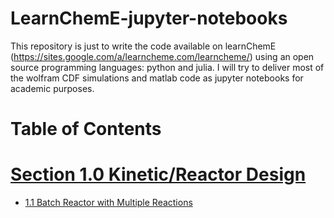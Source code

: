 # LearnChemE-jupyter-notebooks
This repository is just to write the code available on learnChemE (https://sites.google.com/a/learncheme.com/learncheme/) using an open source programming languages: python and julia. I will try to deliver most of the wolfram CDF simulations and matlab code as jupyter notebooks for academic purposes. 

# Table of Contents
# [Section 1.0 Kinetic/Reactor Design ](https://github.com/jeff-ball/LearnChemE-jupyter-notebooks/tree/main/kinetics-reactor-design)
* [1.1 Batch Reactor with Multiple Reactions](https://github.com/jeff-ball/LearnChemE-jupyter-notebooks/blob/main/kinetics-reactor-design/Batch%20Reactor%20with%20Multiple%20Reactions.ipynb)
